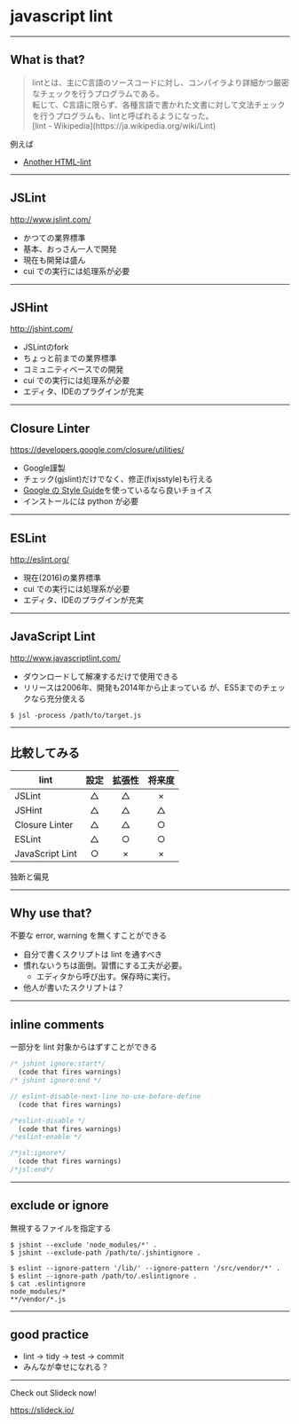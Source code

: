 # javascript lint

---

## What is that?

<blockquote style="text-align: left;">
lintとは、主にC言語のソースコードに対し、コンパイラより詳細かつ厳密なチェックを行うプログラムである。<br>
転じて、C言語に限らず、各種言語で書かれた文書に対して文法チェックを行うプログラムも、lintと呼ばれるようになった。<br>
[lint - Wikipedia](https://ja.wikipedia.org/wiki/Lint)
</blockquote>

例えば
- [Another HTML-lint](https://ja.wikipedia.org/wiki/Another_HTML-lint)

---

## JSLint

<http://www.jslint.com/>

- かつての業界標準
- 基本、おっさん一人で開発
- 現在も開発は盛ん
- cui での実行には処理系が必要

---

## JSHint

<http://jshint.com/>

- JSLintのfork
- ちょっと前までの業界標準
- コミュニティベースでの開発
- cui での実行には処理系が必要
- エディタ、IDEのプラグインが充実

---

## Closure Linter

<https://developers.google.com/closure/utilities/>

- Google謹製
- チェック(gjslint)だけでなく、修正(fixjsstyle)も行える
- [Google の Style Guide](https://www.google.co.jp/search?q=Google+JavaScript+Style+Guid://www.google.co.jp/search?q=Google+JavaScript+Style+Guide)を使っているなら良いチョイス
- インストールには python が必要

---

## ESLint

<http://eslint.org/>

- 現在(2016)の業界標準
- cui での実行には処理系が必要
- エディタ、IDEのプラグインが充実

---

## JavaScript Lint 

<http://www.javascriptlint.com/>


- ダウンロードして解凍するだけで使用できる
- リリースは2006年、開発も2014年から止まっている
が、ES5までのチェックなら充分使える

```
$ jsl -process /path/to/target.js
```

---

## 比較してみる


| lint            | 設定 | 拡張性 | 将来度 |
|-----------------|:----:|:------:|:------:|
| JSLint          | △   |  △    |  ×    |
| JSHint          | △   |  △    | △     |
| Closure Linter  | △   |  △    |  ○    |
| ESLint          | △   |  ○    |  ○    |
| JavaScript Lint | ○   |  ×    | ×     |

独断と偏見

---

## Why use that?

不要な error, warning を無くすことができる

- 自分で書くスクリプトは lint を通すべき
- 慣れないうちは面倒。習慣にする工夫が必要。
  - エディタから呼び出す。保存時に実行。
- 他人が書いたスクリプトは？

---

## inline comments

一部分を lint 対象からはずすことができる

```javascript
/* jshint ignore:start*/
  (code that fires warnings)
/* jshint ignore:end */

// eslint-disable-next-line no-use-before-define
  (code that fires warnings)

/*eslint-disable */
  (code that fires warnings)
/*eslint-enable */

/*jsl:ignore*/
  (code that fires warnings)
/*jsl:end*/
```
---

## exclude or ignore 

無視するファイルを指定する

```
$ jshint --exclude 'node_modules/*' .
$ jshint --exclude-path /path/to/.jshintignore .

$ eslint --ignore-pattern '/lib/' --ignore-pattern '/src/vendor/*' .
$ eslint --ignore-path /path/to/.eslintignore .
$ cat .eslintignore
node_modules/*
**/vendor/*.js
```
---

## good practice

- lint -> tidy -> test -> commit
- みんなが幸せになれる？

___

Check out Slideck now!

<https://slideck.io/>
